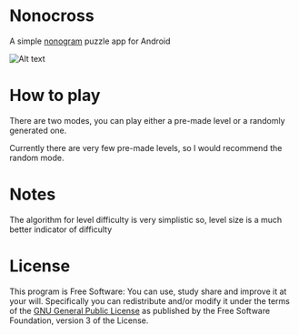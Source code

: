 # Nonocross
A simple [nonogram](https://en.wikipedia.org/wiki/Nonogram) puzzle app for Android

![Alt text](screenshot.png)

# How to play
There are two modes, you can play either a pre-made level or a randomly generated one.

Currently there are very few pre-made levels, so I would recommend the random mode.

# Notes
The algorithm for level difficulty is very simplistic so, level size is a much better indicator of difficulty

# License
This program is Free Software: You can use, study share and improve it at your will. Specifically you can redistribute and/or modify it under the terms of the [GNU General Public License](https://www.gnu.org/licenses/gpl-3.0.html) as published by the Free Software Foundation, version 3 of the License.
